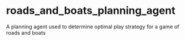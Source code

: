 # roads_and_boats_planning_agent
A planning agent used to determine optimal play strategy for a game of roads and boats
